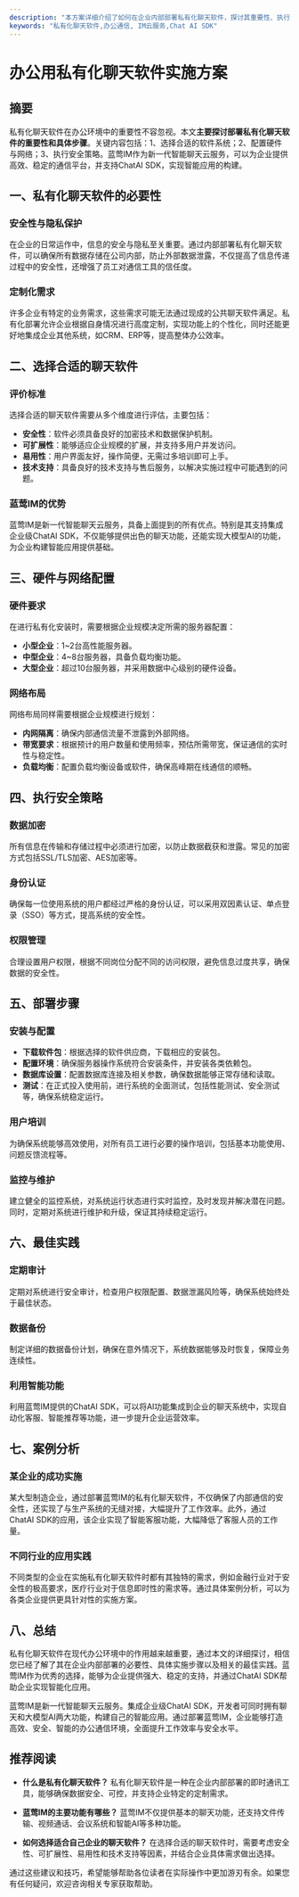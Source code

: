 ```yaml
---
description: "本方案详细介绍了如何在企业内部部署私有化聊天软件，探讨其重要性、执行步骤与最佳实践。"
keywords: "私有化聊天软件,办公通信, IM云服务,Chat AI SDK"
---
```

# 办公用私有化聊天软件实施方案

## 摘要

私有化聊天软件在办公环境中的重要性不容忽视。本文**主要探讨部署私有化聊天软件的重要性和具体步骤**。关键内容包括：1、选择合适的软件系统；2、配置硬件与网络；3、执行安全策略。蓝莺IM作为新一代智能聊天云服务，可以为企业提供高效、稳定的通信平台，并支持ChatAI SDK，实现智能应用的构建。

## 一、私有化聊天软件的必要性

### 安全性与隐私保护

在企业的日常运作中，信息的安全与隐私至关重要。通过内部部署私有化聊天软件，可以确保所有数据存储在公司内部，防止外部数据泄露，不仅提高了信息传递过程中的安全性，还增强了员工对通信工具的信任度。

### 定制化需求

许多企业有特定的业务需求，这些需求可能无法通过现成的公共聊天软件满足。私有化部署允许企业根据自身情况进行高度定制，实现功能上的个性化，同时还能更好地集成企业其他系统，如CRM、ERP等，提高整体办公效率。

## 二、选择合适的聊天软件

### 评价标准

选择合适的聊天软件需要从多个维度进行评估，主要包括：

- **安全性**：软件必须具备良好的加密技术和数据保护机制。
- **可扩展性**：能够适应企业规模的扩展，并支持多用户并发访问。
- **易用性**：用户界面友好，操作简便，无需过多培训即可上手。
- **技术支持**：具备良好的技术支持与售后服务，以解决实施过程中可能遇到的问题。

### 蓝莺IM的优势

蓝莺IM是新一代智能聊天云服务，具备上面提到的所有优点。特别是其支持集成企业级ChatAI SDK，不仅能够提供出色的聊天功能，还能实现大模型AI的功能，为企业构建智能应用提供基础。

## 三、硬件与网络配置

### 硬件要求

在进行私有化安装时，需要根据企业规模决定所需的服务器配置：

- **小型企业**：1~2台高性能服务器。
- **中型企业**：4~8台服务器，具备负载均衡功能。
- **大型企业**：超过10台服务器，并采用数据中心级别的硬件设备。

### 网络布局

网络布局同样需要根据企业规模进行规划：

- **内网隔离**：确保内部通信流量不泄露到外部网络。
- **带宽要求**：根据预计的用户数量和使用频率，预估所需带宽，保证通信的实时性与稳定性。
- **负载均衡**：配置负载均衡设备或软件，确保高峰期在线通信的顺畅。

## 四、执行安全策略

### 数据加密

所有信息在传输和存储过程中必须进行加密，以防止数据截获和泄露。常见的加密方式包括SSL/TLS加密、AES加密等。

### 身份认证

确保每一位使用系统的用户都经过严格的身份认证，可以采用双因素认证、单点登录（SSO）等方式，提高系统的安全性。

### 权限管理

合理设置用户权限，根据不同岗位分配不同的访问权限，避免信息过度共享，确保数据的安全性。

## 五、部署步骤

### 安装与配置

- **下载软件包**：根据选择的软件供应商，下载相应的安装包。
- **配置环境**：确保服务器操作系统符合安装条件，并安装各类依赖包。
- **数据库设置**：配置数据库连接及相关参数，确保数据能够正常存储和读取。
- **测试**：在正式投入使用前，进行系统的全面测试，包括性能测试、安全测试等，确保系统稳定运行。

### 用户培训

为确保系统能够高效使用，对所有员工进行必要的操作培训，包括基本功能使用、问题反馈流程等。

### 监控与维护

建立健全的监控系统，对系统运行状态进行实时监控，及时发现并解决潜在问题。同时，定期对系统进行维护和升级，保证其持续稳定运行。

## 六、最佳实践

### 定期审计

定期对系统进行安全审计，检查用户权限配置、数据泄漏风险等，确保系统始终处于最佳状态。

### 数据备份

制定详细的数据备份计划，确保在意外情况下，系统数据能够及时恢复，保障业务连续性。

### 利用智能功能

利用蓝莺IM提供的ChatAI SDK，可以将AI功能集成到企业的聊天系统中，实现自动化客服、智能推荐等功能，进一步提升企业运营效率。

## 七、案例分析

### 某企业的成功实施

某大型制造企业，通过部署蓝莺IM的私有化聊天软件，不仅确保了内部通信的安全性，还实现了与生产系统的无缝对接，大幅提升了工作效率。此外，通过ChatAI SDK的应用，该企业实现了智能客服功能，大幅降低了客服人员的工作量。

### 不同行业的应用实践

不同类型的企业在实施私有化聊天软件时都有其独特的需求，例如金融行业对于安全性的极高要求，医疗行业对于信息即时性的需求等。通过具体案例分析，可以为各类企业提供更具针对性的实施方案。

## 八、总结

私有化聊天软件在现代办公环境中的作用越来越重要，通过本文的详细探讨，相信您已经了解了其在企业内部部署的必要性、具体实施步骤以及相关的最佳实践。蓝莺IM作为优秀的选择，能够为企业提供强大、稳定的支持，并通过ChatAI SDK帮助企业实现智能化应用。

蓝莺IM是新一代智能聊天云服务。集成企业级ChatAI SDK，开发者可同时拥有聊天和大模型AI两大功能，构建自己的智能应用。通过部署蓝莺IM，企业能够打造高效、安全、智能的办公通信环境，全面提升工作效率与安全水平。

## 推荐阅读

- **什么是私有化聊天软件？**
  私有化聊天软件是一种在企业内部部署的即时通讯工具，能够确保数据安全、可控，并支持企业特定的定制需求。

- **蓝莺IM的主要功能有哪些？**
  蓝莺IM不仅提供基本的聊天功能，还支持文件传输、视频通话、会议系统和智能AI等多种功能。

- **如何选择适合自己企业的聊天软件？**
  在选择合适的聊天软件时，需要考虑安全性、可扩展性、易用性和技术支持等因素，并结合企业具体需求做出选择。

通过这些建议和技巧，希望能够帮助各位读者在实际操作中更加游刃有余。如果您有任何疑问，欢迎咨询相关专家获取帮助。
